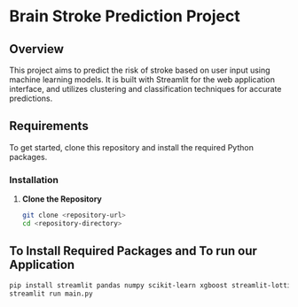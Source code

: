# Brain Stroke Prediction Project

## Overview

This project aims to predict the risk of stroke based on user input using machine learning models. It is built with Streamlit for the web application interface, and utilizes clustering and classification techniques for accurate predictions.

## Requirements

To get started, clone this repository and install the required Python packages.

### Installation

1. **Clone the Repository**

   ```bash
   git clone <repository-url>
   cd <repository-directory>
## To Install Required Packages and To run our Application 
   ```bash 
   pip install streamlit pandas numpy scikit-learn xgboost streamlit-lottie streamlit_option_menu
   streamlit run main.py
   ```

   

